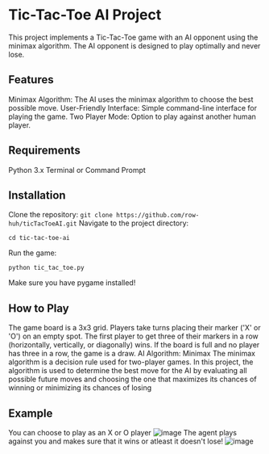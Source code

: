 # Tic-Tac-Toe AI Project
This project implements a Tic-Tac-Toe game with an AI opponent using the minimax algorithm. The AI opponent is designed to play optimally and never lose.

## Features
Minimax Algorithm: The AI uses the minimax algorithm to choose the best possible move.
User-Friendly Interface: Simple command-line interface for playing the game.
Two Player Mode: Option to play against another human player.

## Requirements
Python 3.x
Terminal or Command Prompt

## Installation
Clone the repository:
`git clone https://github.com/row-huh/ticTacToeAI.git`
Navigate to the project directory:

`cd tic-tac-toe-ai`

Run the game:

`python tic_tac_toe.py`

Make sure you have pygame installed!
## How to Play
The game board is a 3x3 grid.
Players take turns placing their marker ('X' or 'O') on an empty spot.
The first player to get three of their markers in a row (horizontally, vertically, or diagonally) wins.
If the board is full and no player has three in a row, the game is a draw.
AI Algorithm: Minimax
The minimax algorithm is a decision rule used for two-player games. In this project, the algorithm is used to determine the best move for the AI by evaluating all possible future moves and choosing the one that maximizes its chances of winning or minimizing its chances of losing

## Example
You can choose to play as an X or O player
![image](https://github.com/row-huh/ticTacToeAI/assets/74301640/65fbeab3-628c-4baa-9f60-3ef713d622d4)
The agent plays against you and makes sure that it wins or atleast it doesn't lose!
![image](https://github.com/row-huh/ticTacToeAI/assets/74301640/9959c724-f8ff-4682-a917-6fa8eb738e83)
